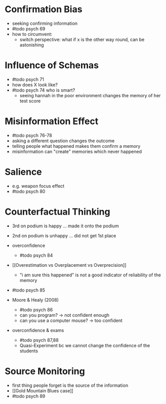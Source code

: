 # Confirmation Bias
- seeking confirming information
- #todo psych 69
- how to circumvent:
	- switch perspective: what if x is the other way round, can be astonishing

# Influence of Schemas
- #todo psych 71
- how does X look like?
- #todo psych 74 who is smart?
	- seeing hannah in the poor environment changes the memory of her test score

# Misinformation Effect
- #todo psych 76-78
- asking a different question changes the outcome
- telling people what happened makes them confirm a memory
- misinformation can "create" memories which never happened

# Salience
- e.g. weapon focus effect
- #todo psych 80

# Counterfactual Thinking
- 3rd on podium is happy ... made it onto the podium
- 2nd on podium is unhappy ... did not get 1st place

- overconfidence
	- #todo psych 84
- [[Overestimation vs Overplacement vs Overprecision]]
	- "i am sure this happened" is not a good indicator of reliability of the memory
- #todo psych 85

- Moore & Healy (2008)
	- #todo psych 86
	- can you program? -> not confident enough
	- can you use a computer mouse? -> too confident

- overconfidence & exams
	- #todo psych 87,88
	- Quasi-Experiment bc we cannot change the confidence of the students

# Source Monitoring
- first thing people forget is the source of the information
- [[Gold Mountain Blues case]]
- #todo psych 89